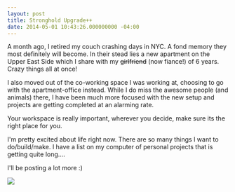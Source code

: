 ```yaml
---
layout: post
title: Stronghold Upgrade++
date: 2014-05-01 10:43:26.000000000 -04:00
---
```

A month ago, I retired my couch crashing days in NYC. A fond memory they most definitely will become. In their stead lies a new apartment on the Upper East Side which I share with my ~~girlfriend~~ (now fiance!) of 6 years. Crazy things all at once!

I also moved out of the co-working space I was working at, choosing to go with the apartment-office instead. While I do miss the awesome people (and animals) there, I have been much more focused with the new setup and projects are getting completed at an alarming rate.

Your workspace is really important, wherever you decide, make sure its the right place for you.

I'm pretty excited about life right now. There are so many things I want to do/build/make. I have a list on my computer of personal projects that is getting quite long....

I'll be posting a lot more :)


![](/content/images/2014/May/buckLumberOffice.jpg)
